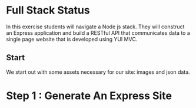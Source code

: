 Full Stack Status
=================
In this exercise students will navigate a Node js stack.  They will construct an Express application and build a
RESTful API that communicates data to a single page website that is developed using YUI MVC.

Start
-----
We start out with some assets necessary for our site: images and json data.

# Step 1 : Generate An Express Site
